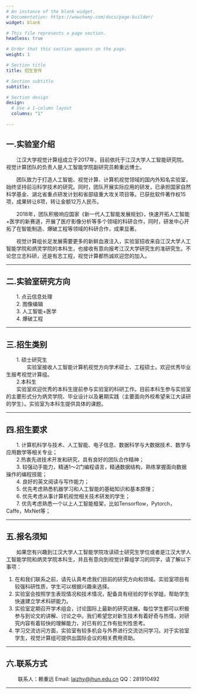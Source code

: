 ```yaml
---
# An instance of the blank widget.
# Documentation: https://wowchemy.com/docs/page-builder/
widget: blank

# This file represents a page section.
headless: true

# Order that this section appears on the page.
weight: 1

# Section title
title: 招生宣传

# Section subtitle
subtitle:

# Section design
design:
  # Use a 1-column layout
  columns: "1"
  
---
```

## 一.实验室介绍

　　江汉大学视觉计算组成立于2017年，目前依托于江汉大学人工智能研究院。视觉计算团队的负责人是人工智能学院副研究员赖重远博士。

　　团队致力于打造人工智能、视觉计算、计算机视觉领域的国内外知名实验室，始终坚持前沿科学技术的研究。同时，团队开展实际应用的研发，已承担国家自然科学基金、湖北省重点研发计划和省部级重大攻关项目等。已获批软件著作权15项，成果转让8项，转让金额12万人民币。

　　2018年，团队积极响应国家《新一代人工智能发展规划》，快速开拓人工智能+医学的新赛道，开展了医疗影像分析等多个领域的科研合作，同时，研发中心开拓了在智能制造、爆破工程等领域的科研合作，成果显著。

　　视觉计算组长足发展需要更多的新鲜血液注入，实验室招收来自江汉大学人工智能学院和炳灵学院的本科生，也接收有意向报考江汉大学研究生的准研究生。不论您立志科研，还是有志工程，视觉计算都热诚欢迎您的加入。

***
## 二.实验室研究方向

　　1.  点云信息处理  
　　2.  图像编辑  
　　3.  人工智能+医学  
　　4.  爆破工程  

---
## 三.招生类别

　　1. 硕士研究生  
　　　　实验室接收人工智能计算机视觉方向学术硕士、工程硕士。欢迎优秀毕业生报考视觉计算组。  
　　2.本科生  
    　　实验室欢迎优秀的本科生提前参与实验室的科研工作。目前本科生参与实验室的主要形式分为炳灵学院、毕业设计以及暑期实践（主要面向外校希望来江大读研的学生）。实验室为本科生提供具体的课题。  
      
---
## 四.招生要求

　　1. 计算机科学与技术、人工智能、电子信息、数据科学与大数据技术、数学与应用数学等相关专业；  
　　2.热衷先进技术开发和研究，具有良好的团队合作精神；  
　　3.	较强动手能力，精通1～2门编程语言，精通数据结构，熟练掌握面向数据操作的编程技能；  
　　4.	良好的英文阅读与写作能力；  
　　5.	优先考虑熟悉机器学习和人工智能的基础知识和基本原理；  
　　6.	优先考虑从事计算机视觉相关技术研发的学生；  
　　7.	优先考虑熟悉一个以上人工智能框架，比如Tensorflow，Pytorch，Caffe，MxNet等；  

---
## 五.报名须知

　　如果您有兴趣到江汉大学人工智能学院攻读硕士研究生学位或者是江汉大学人工智能学院和炳灵学院本科生，并且有意向到视觉计算组学习的同学，请了解以下事项：  
  1. 在和我们联系之前，请先认真考虑我们目前的研究方向和领域。实验室项目有较强科研性质，学生可以根据兴趣来选择。  
  2.	实验室会按照学生表现情况和技术情况，配备具有经验的学长学姐，帮助学生快速建立学术科研能力。  
  3.	实验室定期召开学术组会，讨论国际上最新的研究进展。每位学生都可以积极参与到论文的讲解、讨论之中。我们希望您对新生技术有着好奇与热情，对研究内容有着较快的理解能力，对已有的工作有批判性思考。  
  4.	学习交流访问方面，实验室有较多机会与外界进行交流访问学习。对于实验室学生，视觉计算组可提供出国际会议的相关费用资助。  

---
## 六.联系方式
　　
  联系人：赖重远
  Email: laizhy@jhun.edu.cn
  QQ：281910492
  
---

  
  
